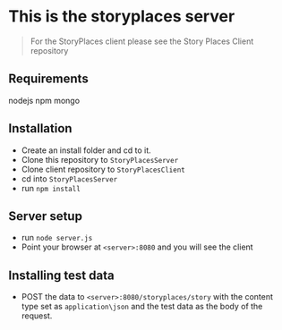 # This is the storyplaces server
> For the StoryPlaces client please see the Story Places Client repository

## Requirements
nodejs
npm
mongo


## Installation
* Create an install folder and cd to it.
* Clone this repository to `StoryPlacesServer`
* Clone client repository to `StoryPlacesClient`
* cd into `StoryPlacesServer`
* run `npm install`

## Server setup
* run `node server.js`
* Point your browser at `<server>:8080` and you will see the client

## Installing test data
* POST the data to `<server>:8080/storyplaces/story` with the content type set as `application\json` and the test data as the body of the request.


